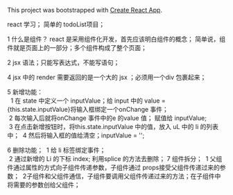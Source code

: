 This project was bootstrapped with [Create React App](https://github.com/facebookincubator/create-react-app).


react 学习； 简单的 todoList项目；

1 什么是组件？ 
     react 是采用组件化开发，首先应该明白组件的概念； 简单说，组件就是页面上的一部分；多个组件构成了整个页面；

2 jsx 语法；只能写表达式，不能写语句；

4 jsx 中的 render 需要返回的是一个大的 jsx ；必须用一个div 包裹起来；

5 新增功能：  
   &nbsp; 1 在 state 中定义一个 inputValue；给 input 中的 value = {this.state.inputValue}将输入框绑定一个onChange 事件；<br/> 
    &nbsp;2 每次输入后就将onChange 事件中的e 的value 值； 赋值给 inputValue; <br/> 
    &nbsp;3 在点击新增按钮时，将this.state.inputValue 中的值，放入 uL 中的 li 的列表中； 
    &nbsp;4 然后将输入框的值给清空；inputValue = '';

6 删除功能；
    &nbsp;1 给 li 标签绑定事件； <br/>
    &nbsp;2 通过新增的 Li 的下标 index; 利用splice 的方法去删除； 
7 组件拆分； 
    &nbsp;1 父组件通过属性的方式向子组件传递参数，子组件通过 props接受父组件传递过来的参数；
    &nbsp;2子组件和父组件通信，子组件要调用父组件传递过来的方法；在子组件中将需要的参数创给父组件；


    